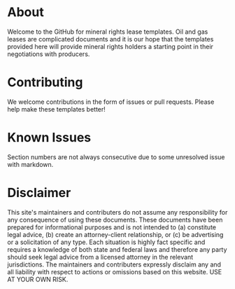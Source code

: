 About
======================

Welcome to the GitHub for mineral rights lease templates.  Oil and gas leases are complicated documents and it is our hope that the templates provided here will provide mineral rights holders a starting point in their negotiations with producers.  

Contributing
============

We welcome contributions in the form of issues or pull requests.  Please help make these templates better!

Known Issues
============

Section numbers are not always consecutive due to some unresolved issue with markdown.  

Disclaimer
==========

This site's maintainers and contributers do not assume any responsibility for any consequence of using these documents. These documents have been prepared for informational purposes and is not intended to (a) constitute legal advice, (b) create an attorney-client relationship, or (c) be advertising or a solicitation of any type. Each situation is highly fact specific and requires a knowledge of both state and federal laws and therefore any party should seek legal advice from a licensed attorney in the relevant jurisdictions. The maintainers and contributers expressly disclaim any and all liability with respect to actions or omissions based on this website.  USE AT YOUR OWN RISK.